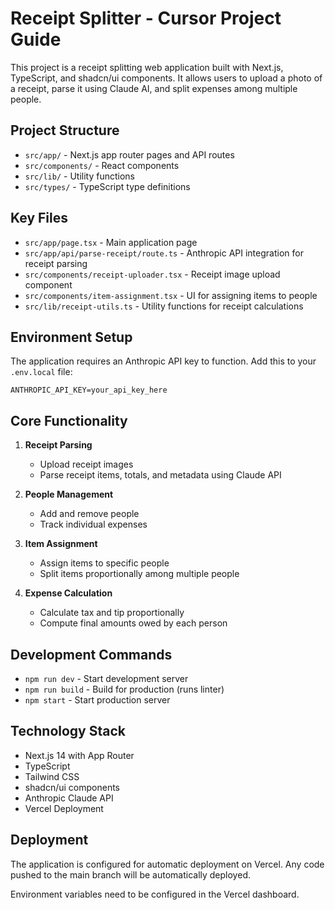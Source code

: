 # Receipt Splitter - Cursor Project Guide

This project is a receipt splitting web application built with Next.js, TypeScript, and shadcn/ui components. It allows users to upload a photo of a receipt, parse it using Claude AI, and split expenses among multiple people.

## Project Structure

- `src/app/` - Next.js app router pages and API routes
- `src/components/` - React components
- `src/lib/` - Utility functions
- `src/types/` - TypeScript type definitions

## Key Files

- `src/app/page.tsx` - Main application page
- `src/app/api/parse-receipt/route.ts` - Anthropic API integration for receipt parsing
- `src/components/receipt-uploader.tsx` - Receipt image upload component
- `src/components/item-assignment.tsx` - UI for assigning items to people
- `src/lib/receipt-utils.ts` - Utility functions for receipt calculations

## Environment Setup

The application requires an Anthropic API key to function. Add this to your `.env.local` file:

```
ANTHROPIC_API_KEY=your_api_key_here
```

## Core Functionality

1. **Receipt Parsing**

   - Upload receipt images
   - Parse receipt items, totals, and metadata using Claude API

2. **People Management**

   - Add and remove people
   - Track individual expenses

3. **Item Assignment**

   - Assign items to specific people
   - Split items proportionally among multiple people

4. **Expense Calculation**
   - Calculate tax and tip proportionally
   - Compute final amounts owed by each person

## Development Commands

- `npm run dev` - Start development server
- `npm run build` - Build for production (runs linter)
- `npm start` - Start production server

## Technology Stack

- Next.js 14 with App Router
- TypeScript
- Tailwind CSS
- shadcn/ui components
- Anthropic Claude API
- Vercel Deployment

## Deployment

The application is configured for automatic deployment on Vercel. Any code pushed to the main branch will be automatically deployed.

Environment variables need to be configured in the Vercel dashboard.
